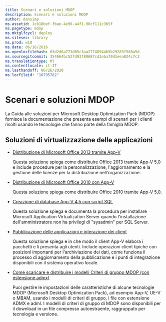 ```yaml
---
title: Scenari e soluzioni MDOP
description: Scenari e soluzioni MDOP
author: dansimp
ms.assetid: 1cb18bef-fbae-4e96-a4f1-90cf111c3b5f
ms.pagetype: mdop
ms.mktglfcycl: deploy
ms.sitesec: library
ms.prod: w10
ms.date: 06/16/2016
ms.openlocfilehash: 63d2d6a771d05c3aa27748944b5b29283f588a5d
ms.sourcegitcommit: 354664bc527d93f80687cd2eba70d1eea024c7c3
ms.translationtype: MT
ms.contentlocale: it-IT
ms.lasthandoff: 06/26/2020
ms.locfileid: "10795782"
---
```

# Scenari e soluzioni MDOP


La Guida alle soluzioni per Microsoft Desktop Optimization Pack (MDOP) fornisce la documentazione che presenta esempi di scenari per i clienti risolti usando le tecnologie che fanno parte della famiglia MDOP.

## Soluzioni di virtualizzazione delle applicazioni


-   [Distribuzione di Microsoft Office 2013 tramite App-V](../appv-v5/deploying-microsoft-office-2013-by-using-app-v.md)

    Questa soluzione spiega come distribuire Office 2013 tramite App-V 5,0 e include procedure per la personalizzazione, l'aggiornamento e la gestione delle licenze per la distribuzione nell'organizzazione.

-   [Distribuzione di Microsoft Office 2010 con App-V](../appv-v5/deploying-microsoft-office-2010-by-using-app-v.md)

    Questa soluzione spiega come distribuire Office 2010 tramite App-V 5,0.

-   [Creazione di database App-V 4.5 con script SQL](creating-app-v-45-databases-using-sql-scripting.md)

    Questa soluzione spiega e documenta la procedura per installare Microsoft Application Virtualization Server quando l'installazione dell'amministratore non ha privilegi di "sysadmin" per SQL Server.

-   [Pubblicazione delle applicazioni e interazione dei client](../appv-v5/application-publishing-and-client-interaction.md)

    Questa soluzione spiega e in che modo il client App-V elabora i pacchetti e li presenta agli utenti. Include operazioni client tipiche con posizioni importanti per l'archiviazione dei dati, come funziona il processo di aggiornamento della pubblicazione e i punti di integrazione disponibili con il sistema operativo locale.

-   [Come scaricare e distribuire i modelli Criteri di gruppo MDOP (con estensione admx)](how-to-download-and-deploy-mdop-group-policy--admx--templates.md)

    Puoi gestire le impostazioni delle caratteristiche di alcune tecnologie MDOP (Microsoft Desktop Optimization Pack), ad esempio App-V, UE-V o MBAM, usando i modelli di criteri di gruppo, i file con estensione ADMX e adml. I modelli di criteri di gruppo di MDOP sono disponibili per il download in un file compresso autoestraente, raggruppato per tecnologia e versione.

 

 





